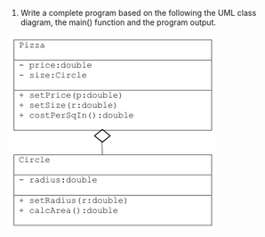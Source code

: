 1. Write a complete program based on the following the UML class diagram, the main() function and the program output.

![alt text](image.png)
